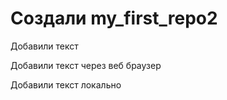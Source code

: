 ﻿# Создали my_first_repo2

Добавили текст

Добавили текст через веб браузер

Добавили текст локально
